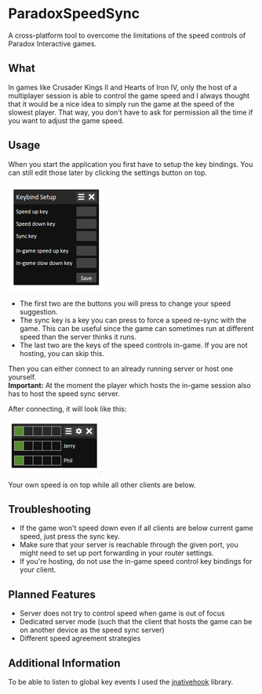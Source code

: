 # ParadoxSpeedSync
A cross-platform tool to overcome the limitations of the speed controls of Paradox Interactive games.

## What
In games like Crusader Kings II and Hearts of Iron IV, only the host of a multiplayer session is able to control the game speed
and I always thought that it would be a nice idea to simply run the game at the speed of the slowest player. That way,
you don't have to ask for permission all the time if you want to adjust the game speed.

## Usage
When you start the application you first have to setup the key bindings. You can still edit those later by clicking the settings button on top.

![](https://raw.githubusercontent.com/davue/ParadoxSpeedSync/master/images/setup.gif)

* The first two are the buttons you will press to change your speed suggestion.
* The sync key is a key you can press to force a speed re-sync with the game. This can be useful since the game can sometimes run at different speed than the server thinks it runs.
* The last two are the keys of the speed controls in-game. If you are not hosting, you can skip this.

Then you can either connect to an already running server or host one yourself.  
**Important:** At the moment the player which hosts the in-game session also has to host the speed sync server.

After connecting, it will look like this:

![](https://raw.githubusercontent.com/davue/ParadoxSpeedSync/master/images/running.gif)

Your own speed is on top while all other clients are below.

## Troubleshooting
* If the game won't speed down even if all clients are below current game speed, just press the sync key.
* Make sure that your server is reachable through the given port, you might need to set up port forwarding in your router settings.
* If you're hosting, do not use the in-game speed control key bindings for your client.

## Planned Features
* Server does not try to control speed when game is out of focus
* Dedicated server mode (such that the client that hosts the game can be on another device as the speed sync server)
* Different speed agreement strategies

## Additional Information
To be able to listen to global key events I used the [jnativehook](https://github.com/kwhat/jnativehook) library.

